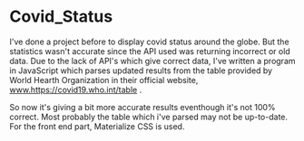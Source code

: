 # Covid_Status

I've done a project before to display covid status around the globe. But the statistics wasn't accurate since the API used was returning incorrect or old data.
Due to the lack of API's which give correct data, I've written a program in JavaScript which parses updated results from the table provided by World Hearth Organization in their official website, www.https://covid19.who.int/table .

So now it's giving a bit more accurate results eventhough it's not 100% correct. Most probably the table which i've parsed may not be up-to-date.
For the front end part, Materialize CSS is used.

